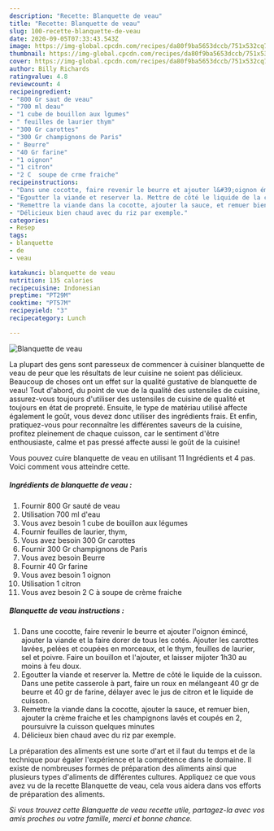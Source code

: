 ```yaml
---
description: "Recette: Blanquette de veau"
title: "Recette: Blanquette de veau"
slug: 100-recette-blanquette-de-veau
date: 2020-09-05T07:33:43.543Z
image: https://img-global.cpcdn.com/recipes/da80f9ba5653dccb/751x532cq70/blanquette-de-veau-photo-principale-de-la-recette.jpg
thumbnail: https://img-global.cpcdn.com/recipes/da80f9ba5653dccb/751x532cq70/blanquette-de-veau-photo-principale-de-la-recette.jpg
cover: https://img-global.cpcdn.com/recipes/da80f9ba5653dccb/751x532cq70/blanquette-de-veau-photo-principale-de-la-recette.jpg
author: Billy Richards
ratingvalue: 4.8
reviewcount: 4
recipeingredient:
- "800 Gr saut de veau"
- "700 ml deau"
- "1 cube de bouillon aux lgumes"
- " feuilles de laurier thym"
- "300 Gr carottes"
- "300 Gr champignons de Paris"
- " Beurre"
- "40 Gr farine"
- "1 oignon"
- "1 citron"
- "2 C  soupe de crme fraiche"
recipeinstructions:
- "Dans une cocotte, faire revenir le beurre et ajouter l&#39;oignon émincé, ajouter la viande et la faire dorer de tous les cotés. Ajouter les carottes lavées, pelées et coupées en morceaux, et le thym, feuilles de laurier, sel et poivre. Faire un bouillon et l&#39;ajouter, et laisser mijoter 1h30 au moins à feu doux."
- "Egoutter la viande et reserver la. Mettre de côté le liquide de la cuisson. Dans une petite casserole à part, faire un roux en mélangeant 40 gr de beurre et 40 gr de farine, délayer avec le jus de citron et le liquide de cuisson."
- "Remettre la viande dans la cocotte, ajouter la sauce, et remuer bien, ajouter la crème fraiche et les champignons lavés et coupés en 2, poursuivre la cuisson quelques minutes"
- "Délicieux bien chaud avec du riz par exemple."
categories:
- Resep
tags:
- blanquette
- de
- veau

katakunci: blanquette de veau 
nutrition: 135 calories
recipecuisine: Indonesian
preptime: "PT29M"
cooktime: "PT57M"
recipeyield: "3"
recipecategory: Lunch

---
```



![Blanquette de veau](https://img-global.cpcdn.com/recipes/da80f9ba5653dccb/751x532cq70/blanquette-de-veau-photo-principale-de-la-recette.jpg)

La plupart des gens sont paresseux de commencer à cuisiner blanquette de veau de peur que les résultats de leur cuisine ne soient pas délicieux. Beaucoup de choses ont un effet sur la qualité gustative de blanquette de veau! Tout d'abord, du point de vue de la qualité des ustensiles de cuisine, assurez-vous toujours d'utiliser des ustensiles de cuisine de qualité et toujours en état de propreté. Ensuite, le type de matériau utilisé affecte également le goût, vous devez donc utiliser des ingrédients frais. Et enfin, pratiquez-vous pour reconnaître les différentes saveurs de la cuisine, profitez pleinement de chaque cuisson, car le sentiment d'être enthousiaste, calme et pas pressé affecte aussi le goût de la cuisine!

<!--inarticleads1-->

Vous pouvez cuire blanquette de veau en utilisant 11 Ingrédients et 4 pas. Voici comment vous atteindre cette.

##### Ingrédients de blanquette de veau :

1. Fournir 800 Gr sauté de veau
1. Utilisation 700 ml d&#39;eau
1. Vous avez besoin 1 cube de bouillon aux légumes
1. Fournir  feuilles de laurier, thym,
1. Vous avez besoin 300 Gr carottes
1. Fournir 300 Gr champignons de Paris
1. Vous avez besoin  Beurre
1. Fournir 40 Gr farine
1. Vous avez besoin 1 oignon
1. Utilisation 1 citron
1. Vous avez besoin 2 C à soupe de crème fraiche




<!--inarticleads2-->

##### Blanquette de veau instructions :

1. Dans une cocotte, faire revenir le beurre et ajouter l&#39;oignon émincé, ajouter la viande et la faire dorer de tous les cotés. Ajouter les carottes lavées, pelées et coupées en morceaux, et le thym, feuilles de laurier, sel et poivre. Faire un bouillon et l&#39;ajouter, et laisser mijoter 1h30 au moins à feu doux.
1. Egoutter la viande et reserver la. Mettre de côté le liquide de la cuisson. Dans une petite casserole à part, faire un roux en mélangeant 40 gr de beurre et 40 gr de farine, délayer avec le jus de citron et le liquide de cuisson.
1. Remettre la viande dans la cocotte, ajouter la sauce, et remuer bien, ajouter la crème fraiche et les champignons lavés et coupés en 2, poursuivre la cuisson quelques minutes
1. Délicieux bien chaud avec du riz par exemple.




<!--inarticleads1-->

<p>
La préparation des aliments est une sorte d'art et il faut du temps et de la technique pour égaler l'expérience et la compétence dans le domaine. Il existe de nombreuses formes de préparation des aliments ainsi que plusieurs types d'aliments de différentes cultures. Appliquez ce que vous avez vu de la recette Blanquette de veau, cela vous aidera dans vos efforts de préparation des aliments.
</p>

<p>
<i>Si vous trouvez cette Blanquette de veau recette utile, partagez-la avec vos amis proches ou votre famille, merci et bonne chance.</i>
</p>
